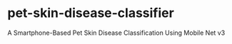 # pet-skin-disease-classifier
A Smartphone-Based Pet Skin Disease Classification Using Mobile Net v3
